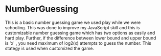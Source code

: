 # NumberGuessing
This is a basic number guessing game we used play while we were schooling. This was done to improve my JavaScript skill and this is customizable number guessing game which has two options as easily and hard play.
Further, if the difference between lower bound and upper bound is 'x' , you need maximum of log2(x) attempts to guess the number. This stategy is used when customized the game.
